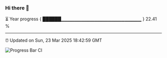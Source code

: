 ### Hi there 👋

⏳ Year progress { ██████▁▁▁▁▁▁▁▁▁▁▁▁▁▁▁▁▁▁▁▁▁▁▁▁ } 22.41 %

---

⏰ Updated on Sun, 23 Mar 2025 18:42:59 GMT

![Progress Bar CI](https://github.com/IshwaranRudhara/GIT-ACTION/workflows/Progress%20Bar%20CI/badge.svg)
